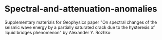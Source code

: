 # Spectral-and-attenuation-anomalies
Supplementary materials for Geophysics paper "On spectral changes of the seismic wave energy by a partially saturated crack due to the hysteresis of liquid bridges phenomenon" by Alexander Y. Rozhko
